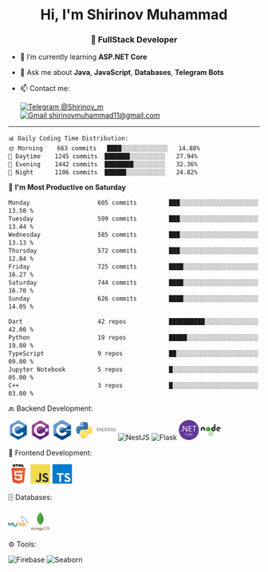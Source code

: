 <h1 align="center">Hi, I'm Shirinov Muhammad</h1>
<h3 align="center">🚀 FullStack Developer</h3>

- 🌱 I’m currently learning **ASP.NET Core**

- 💬 Ask me about **Java**, **JavaScript**, **Databases**, **Telegram Bots**

- 📫 Contact me:
  <p align="left">
    <a href="https://t.me/Shirinov_m" target="_blank">
      <img src="https://cdn.jsdelivr.net/gh/simple-icons/simple-icons/icons/telegram.svg" alt="Telegram" width="25" height="25"/>
      @Shirinov_m
    </a>
    <br/>
    <a href="mailto:shirinovmuhammad11@gmail.com" target="_blank">
      <img src="https://cdn.jsdelivr.net/gh/simple-icons/simple-icons/icons/gmail.svg" alt="Gmail" width="25" height="25"/>
      shirinovmuhammad11@gmail.com
    </a>
  </p>

---

```text
📊 Daily Coding Time Distribution:
🌞 Morning    663 commits   ████░░░░░░░░░░░░░   14.88%
🌆 Daytime    1245 commits  ███████░░░░░░░░░░   27.94%
🌃 Evening    1442 commits  ████████░░░░░░░░░   32.36%
🌙 Night      1106 commits  ██████░░░░░░░░░░░   24.82%
```
📅 **I'm Most Productive on Saturday** 

```text
Monday                   605 commits         ███░░░░░░░░░░░░░░░░░░░░░░   13.58 % 
Tuesday                  599 commits         ███░░░░░░░░░░░░░░░░░░░░░░   13.44 % 
Wednesday                585 commits         ███░░░░░░░░░░░░░░░░░░░░░░   13.13 % 
Thursday                 572 commits         ███░░░░░░░░░░░░░░░░░░░░░░   12.84 % 
Friday                   725 commits         ████░░░░░░░░░░░░░░░░░░░░░   16.27 % 
Saturday                 744 commits         ████░░░░░░░░░░░░░░░░░░░░░   16.70 % 
Sunday                   626 commits         ████░░░░░░░░░░░░░░░░░░░░░   14.05 % 
```


```text
Dart                     42 repos            ██████████░░░░░░░░░░░░░░░   42.00 % 
Python                   19 repos            █████░░░░░░░░░░░░░░░░░░░░   19.00 % 
TypeScript               9 repos             ██░░░░░░░░░░░░░░░░░░░░░░░   09.00 % 
Jupyter Notebook         5 repos             █░░░░░░░░░░░░░░░░░░░░░░░░   05.00 % 
C++                      3 repos             █░░░░░░░░░░░░░░░░░░░░░░░░   03.00 % 
```


🔙 Backend Development:
<p align="left"> <img src="https://raw.githubusercontent.com/devicons/devicon/master/icons/c/c-original.svg" width="40" height="40" alt="C" /> <img src="https://raw.githubusercontent.com/devicons/devicon/master/icons/csharp/csharp-original.svg" width="40" height="40" alt="C#" /> <img src="https://raw.githubusercontent.com/devicons/devicon/master/icons/cplusplus/cplusplus-original.svg" width="40" height="40" alt="C++" /> <img src="https://raw.githubusercontent.com/devicons/devicon/master/icons/python/python-original.svg" width="40" height="40" alt="Python" /> <img src="https://raw.githubusercontent.com/devicons/devicon/master/icons/express/express-original-wordmark.svg" width="40" height="40" alt="Express" /> <img src="https://www.vectorlogo.zone/logos/nestjs/nestjs-icon.svg" width="40" height="40" alt="NestJS" /> <img src="https://www.vectorlogo.zone/logos/pocoo_flask/pocoo_flask-icon.svg" width="40" height="40" alt="Flask" /> <img src="https://raw.githubusercontent.com/devicons/devicon/master/icons/dotnetcore/dotnetcore-original.svg" width="40" height="40" alt=".NET Core" /> <img src="https://raw.githubusercontent.com/devicons/devicon/master/icons/nodejs/nodejs-original-wordmark.svg" width="40" height="40" alt="NodeJS" /> </p>
🎨 Frontend Development:
<p align="left"> <img src="https://raw.githubusercontent.com/devicons/devicon/master/icons/html5/html5-original-wordmark.svg" width="40" height="40" alt="HTML5" /> <img src="https://raw.githubusercontent.com/devicons/devicon/master/icons/javascript/javascript-original.svg" width="40" height="40" alt="JavaScript" /> <img src="https://raw.githubusercontent.com/devicons/devicon/master/icons/typescript/typescript-original.svg" width="40" height="40" alt="TypeScript" /> </p>
🗄️ Databases:
<p align="left"> <img src="https://raw.githubusercontent.com/devicons/devicon/master/icons/mysql/mysql-original-wordmark.svg" width="40" height="40" alt="MySQL" /> <img src="https://raw.githubusercontent.com/devicons/devicon/master/icons/mongodb/mongodb-original-wordmark.svg" width="40" height="40" alt="MongoDB" /> </p>
⚙️ Tools:
<p align="left"> <img src="https://www.vectorlogo.zone/logos/firebase/firebase-icon.svg" width="40" height="40" alt="Firebase" /> <img src="https://seaborn.pydata.org/_images/logo-mark-lightbg.svg" width="40" height="40" alt="Seaborn" /> </p>
